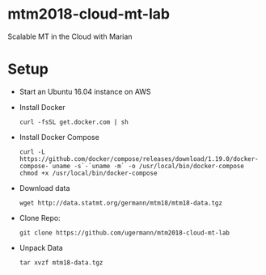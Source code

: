 # mtm2018-cloud-mt-lab
Scalable MT in the Cloud with Marian

# Setup
- Start an Ubuntu 16.04 instance on AWS
- Install Docker
   ```
   curl -fsSL get.docker.com | sh
   ```
- Install Docker Compose
  ```
  curl -L https://github.com/docker/compose/releases/download/1.19.0/docker-compose-`uname -s`-`uname -m` -o /usr/local/bin/docker-compose
  chmod +x /usr/local/bin/docker-compose
  ```
- Download data
  ```
  wget http://data.statmt.org/germann/mtm18/mtm18-data.tgz
  ```
- Clone Repo:
  ```
  git clone https://github.com/ugermann/mtm2018-cloud-mt-lab
  ```

- Unpack Data
  ```
  tar xvzf mtm18-data.tgz
  ```
  

